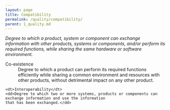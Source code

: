 ```yaml
---
layout: page
title: Compatibility
permalink: /quality/compatibility/
parent: 1_quality.md
---
```


_Degree to which a product, system or component can exchange information with other products, systems or components,
and/or perform its required functions, while sharing the same hardware or software environment._

<dl>
    <dt>Co-existence</dt>
    <dd>Degree to which a product can perform its required functions efficiently while sharing a common environment and
    resources with other products, without detrimental impact on any other product.</dd>
    
    <dt>Interoperability</dt>
    <dd>Degree to which two or more systems, products or components can exchange information and use the information
    that has been exchanged.</dd>
</dl>
